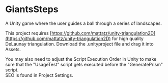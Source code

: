 # GiantsSteps
A Unity game where the user guides a ball through a series of landscapes.


This project requires [https://github.com/mattatz/unity-triangulation2D](https://github.com/mattatz/unity-triangulation2D) for high quality DeLaunay triangulation.  Download the .unityproject file and drag it into Assets.

You may also need to adjust the Script Execution Order in Unity to make sure 
that the "UsageTest" script gets executed before the "GeneratePrism" script.  
SEO is found in Project Settings.
